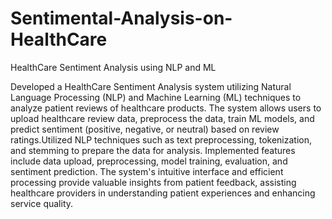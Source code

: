 # Sentimental-Analysis-on-HealthCare

HealthCare Sentiment Analysis using NLP and ML

Developed a HealthCare Sentiment Analysis system utilizing Natural Language Processing (NLP) and Machine Learning (ML) techniques to analyze patient reviews of healthcare products. The system allows users to upload healthcare review data, preprocess the data, train ML models, and predict sentiment (positive, negative, or neutral) based on review ratings.Utilized NLP techniques such as text preprocessing, tokenization, and stemming to prepare the data for analysis. Implemented features include data upload, preprocessing, model training, evaluation, and sentiment prediction. The system's intuitive interface and efficient processing provide valuable insights from patient feedback, assisting healthcare providers in understanding patient experiences and enhancing service quality.
